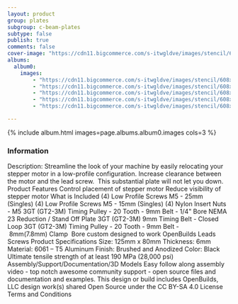 ```yaml
---
layout: product
group: plates
subgroup: c-beam-plates
subtype: false
publish: true
comments: false
cover-image: "https://cdn11.bigcommerce.com/s-itwgldve/images/stencil/608x608/products/285/2512/standoff_i_w_3__15723.1675310607.jpg?c=2"
albums:
  album0:
    images:
        - "https://cdn11.bigcommerce.com/s-itwgldve/images/stencil/608x608/products/285/2512/standoff_i_w_3__15723.1675310607.jpg?c=2"
        - "https://cdn11.bigcommerce.com/s-itwgldve/images/stencil/608x608/products/285/2508/3gt9mmbelt_s1_w_3__39983.1675310607.jpg?c=2"
        - "https://cdn11.bigcommerce.com/s-itwgldve/images/stencil/608x608/products/285/2475/20160319_141305__45238.1458422466.1280.1280__09221.1509569493.1280.1280__24687.1675310606.jpg?c=2"
        - "https://cdn11.bigcommerce.com/s-itwgldve/images/stencil/608x608/products/285/2478/3GT30toothtimingpulley_s_w_9__64599.1675310606.jpg?c=2"
        - "https://cdn11.bigcommerce.com/s-itwgldve/images/stencil/608x608/products/285/2479/712_3GTGT23MTimingPulley_s_w_3__70008.1675310606.jpg?c=2"

---
```


{% include album.html images=page.albums.album0.images cols=3 %}

### Information

Description:
 Streamline the look of your machine by easily relocating your stepper motor in a low-profile configuration. Increase clearance between the motor and the lead screw.  This substantial plate will not let you down.   Product Features  Control placement of stepper motor Reduce visibility of stepper motor What is Included  (4) Low Profile Screws M5 - 25mm (Singles) (4) Low Profile Screws M5 - 15mm (Singles) (4) Nylon Insert Nuts - M5 3GT (GT2-3M) Timing Pulley - 20 Tooth - 9mm Belt - 1/4" Bore NEMA 23 Reduction / Stand Off Plate 3GT (GT2-3M) 9mm Timing Belt - Closed Loop 3GT (GT2-3M) Timing Pulley - 20 Tooth - 9mm Belt -  8mm(7.8mm) Clamp  Bore custom designed to work OpenBuilds Leads Screws Product Specifications  Size: 125mm x 80mm Thickness: 6mm Material: 6061 – T5 Aluminum Finish: Brushed and Anodized Color: Black Ultimate tensile strength of at least 190 MPa (28,000 psi)   Assembly/Support/Documentation/3D Models   Easy follow along assembly video - top notch awesome community support - open source files and documentation and examples. This design or build includes  OpenBuilds, LLC design work(s) shared Open Source under the CC BY-SA 4.0 License Terms and Conditions  

